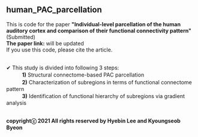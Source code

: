 ## human_PAC_parcellation ##
This is code for the paper **"Individual-level parcellation of the human auditory cortex and comparison of their functional connectivity pattern"** (Submitted)<br />
**The paper link:** will be updated<br />
If you use this code, please cite the article.<br /><br />

✔ This study is divided into following 3 steps:<br />
　　　**1)** Structural connectome-based PAC parcellation<br />
　　　**2)** Characterization of subregions in terms of functional connectome pattern<br />
　　　**3)** Identification of functional hierarchy of subregions via gradient analysis<br /><br />

**copyrightⓒ 2021 All rights reserved by Hyebin Lee and Kyoungseob Byeon**
